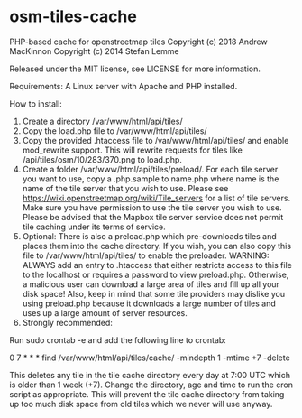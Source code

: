 osm-tiles-cache
===============

PHP-based cache for openstreetmap tiles
Copyright (c) 2018 Andrew MacKinnon
Copyright (c) 2014 Stefan Lemme

Released under the MIT license, see LICENSE for more information.

Requirements: A Linux server with Apache and PHP installed.

How to install:

1. Create a directory /var/www/html/api/tiles/
2. Copy the load.php file to /var/www/html/api/tiles/
3. Copy the provided .htaccess file to /var/www/html/api/tiles/ and enable mod_rewrite support. This will rewrite requests for tiles like /api/tiles/osm/10/283/370.png to load.php.
4. Create a folder /var/www/html/api/tiles/preload/. For each tile server you want to use, copy a .php.sample to name.php where name is the name of the tile server that you wish to use. Please see https://wiki.openstreetmap.org/wiki/Tile_servers for a list of tile servers. Make sure you have permission to use the tile server you wish to use. Please be advised that the Mapbox tile server service does not permit tile caching under its terms of service.
5. Optional: There is also a preload.php which pre-downloads tiles and places them into the cache directory. If you wish, you can also copy this file to /var/www/html/api/tiles/ to enable the preloader. WARNING: ALWAYS add an entry to .htaccess that either restricts access to this file to the localhost or requires a password to view preload.php. Otherwise, a malicious user can download a large area of tiles and fill up all your disk space! Also, keep in mind that some tile providers may dislike you using preload.php because it downloads a large number of tiles and uses up a large amount of server resources.
6. Strongly recommended:

Run sudo crontab -e and add the following line to crontab:

0 7 * * * find /var/www/html/api/tiles/cache/ -mindepth 1 -mtime +7 -delete

This deletes any tile in the tile cache directory every day at 7:00 UTC which is older than 1 week (+7). Change the directory, age and time to run the cron script as appropriate. This will prevent the tile cache directory from taking up too much disk space from old tiles which we never will use anyway.